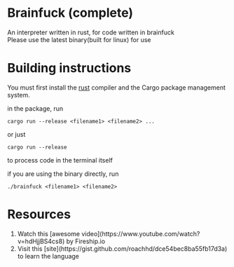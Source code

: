 # Brainfuck (complete)

An interpreter written in rust, for code written in brainfuck<br />
Please use the latest binary(built for linux) for use

# Building instructions
You must first install the [rust](https://www.rust-lang.org) compiler and the Cargo package management system.

in the package, run
```
cargo run --release <filename1> <filename2> ...
```
or just 
```
cargo run --release
```
to process code in the terminal itself

if you are using the binary directly, run

```
./brainfuck <filename1> <filename2>
```

# Resources

<ol>
    <li /> Watch this [awesome video](https://www.youtube.com/watch?v=hdHjjBS4cs8) by Fireship.io <br />
    <li /> Visit this [site](https://gist.github.com/roachhd/dce54bec8ba55fb17d3a) to learn the language<br />
</ol>


